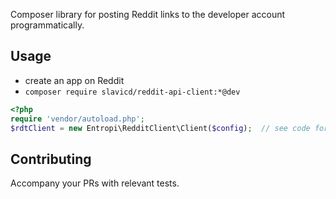 Composer library for posting Reddit links to the developer account programmatically.

## Usage

* create an app on Reddit
* `composer require slavicd/reddit-api-client:*@dev`

```php
<?php
require 'vendor/autoload.php';
$rdtClient = new Entropi\RedditClient\Client($config);  // see code for required $config keys
```


## Contributing

Accompany your PRs with relevant tests.  
